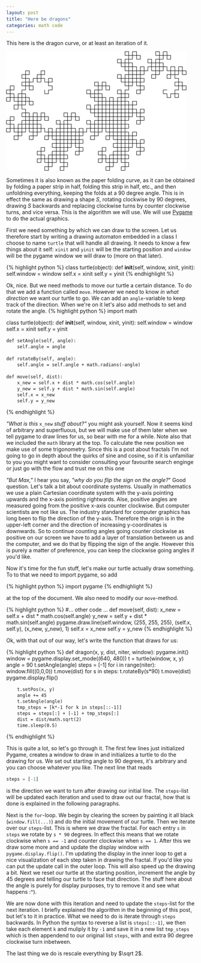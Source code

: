 ```yaml
---
layout: post
title: "Here be dragons"
categories: math code
---
```

This here is the dragon curve, or at least an iteration of it.

![src](/assets/here-be-dragons/img99.gif)

Sometimes it is also known as the paper folding curve, as it can be obtained by folding a paper strip in half, folding this strip in half, etc., and then unfoldning everything, keeping the folds at a 90 degree angle. This is in effect the same as drawing a shape *S*, rotating clockwise by 90 degrees, drawing *S* backwards and replacing clockwise turns by counter clockwise turns, and vice versa. This is the algorithm we will use. We will use [Pygame][pygame] to do the actual graphics.

First we need something by which we can draw to the screen. Let us therefore start by writing a drawing automaton embedded in a class I choose to name `turtle` that will handle all drawing. It needs to know a few things about it self: `xinit` and `yinit` will be the starting position and `window` will be the pygame window we will draw to (more on that later).

{% highlight python %}
class turtle(object):
    def __init__(self, window, xinit, yinit):
        self.window = window
        self.x = xinit
        self.y = yinit
{% endhighlight %}

Ok, nice. But we need methods to move our turtle a certain distance. To do that we add a function called `move`. However we need to know *in what direction* we want our turtle to go. We can add an `angle`-variable to keep track of the direction. When we're on it let's also add methods to set and rotate the angle.
{% highlight python %}
import math

class turtle(object):
    def __init__(self, window, xinit, yinit):
        self.window = window
        self.x = xinit
        self.y = yinit

    def setAngle(self, angle):
        self.angle = angle

    def rotateBy(self, angle):
        self.angle = self.angle + math.radians(-angle)

    def move(self, dist):
        x_new = self.x + dist * math.cos(self.angle)
        y_new = self.y + dist * math.sin(self.angle)
        self.x = x_new
        self.y = y_new
{% endhighlight %}

*"What is this* `x_new` *stuff about?"* you might ask yourself. Now it seems kind of arbitrary and superfluous, but we will make use of them later when we tell pygame to draw lines for us, so bear with me for a while. Note also that we included the `math` library at the top. To calculate the new position we make use of some trigonometry. Since this is a post about fractals I'm not going to go in depth about the quirks of sine and cosine, so if it is unfamiliar to you you might want to consider consulting your favourite search enginge or just go with the flow and trust me on this one

 *"But Max,"* I hear you say, *"why do you flip the sign on the angle?*" Good question. Let's talk a bit about coordinate systems. Usually in mathematics we use a plain Cartesian coordinate system with the y-axis pointing upwards and the x-axis pointing rightwards. Alse, positive angles are measured going from the positive x-axis counter clockwise. But computer scientists are not like us. The industry standard for computer graphics has long been to flip the direction of the y-axis. Therefore the origin is in the upper-left corner and the direction of increasing y-coordinates is downwards. So to continue counting angles going counter clockwise as positive on our screen we have to add a layer of translation between us and the computer, and we do that by flipping the sign of the angle. However this is purely a matter of preference, you can keep the clockwise going angles if you'd like.

Now it's time for the fun stuff, let's make our turtle actually draw something. To to that we need to import pygame, so add

{% highlight python %}
import pygame
{% endhighlight %}

at the top of the document. We also need to modify our `move`-method.

{% highlight python %}
#... other code ...
    def move(self, dist):
        x_new = self.x + dist * math.cos(self.angle)
        y_new = self.y + dist * math.sin(self.angle)
        pygame.draw.line(self.window, (255, 255, 255), 
                        (self.x, self.y), (x_new, y_new), 1)
        self.x = x_new
        self.y = y_new
{% endhighlight %}

Ok, with that out of our way, let's write the function that draws for us:

{% highlight python %}
def dragon(x, y, dist, niter, window):
    pygame.init()
    window = pygame.display.set_mode((640, 480))
    t = turtle(window, x, y)
    angle = 90
    t.setAngle(angle)
    steps = [-1]
    for i in range(niter):
        window.fill((0,0,0))
        t.move(dist)
        for s in steps:
            t.rotateBy(s*90)
            t.move(dist)
            pygame.display.flip()

        t.setPos(x, y)
        angle += 45
        t.setAngle(angle)
        tmp_steps = [k*-1 for k in steps[::-1]]
        steps = steps[:] + [-1] + tmp_steps[:]
        dist = dist/math.sqrt(2)
        time.sleep(0.5)   
{% endhighlight %}

This is quite a lot, so let's go through it. The first few lines just initialized Pygame, creates a window to draw in and initializes a turtle to do the drawing for us. We set out starting angle to 90 degrees, it's arbitrary and you can choose whatever you like. The next line that reads

```python
steps = [-1]
```

is the direction we want to turn after drawing our initial line. The `steps`-list will be updated each iteration and used to draw out our fractal, how that is done is explained in the following paragraphs.

Next is the `for`-loop. We begin by clearing the screen by painting it all black (`window.fill(...)`) and do the initial movement of our turtle. Then we iterate over our `steps`-list. This is where we draw the fractal. For each entry `s` in `steps` we rotate by `s * 90` degrees. In effect this means that we rotate clockwise when  `s == -1` and counter clockwise when `s == 1`. After this we draw some more and and update the display window with `pygame.display.flip()`. I'm updating the display in the inner loop to get a nice visualization of each step taken in drawing the fractal. If you'd like you can put the update call in the outer loop. This will also speed up the drawing a bit. Next we reset our turtle at the starting position, increment the angle by 45 degrees and telling our turtle to face that direction. The stuff here about the angle is purely for display purposes, try to remove it and see what happens :^).

We are now done with this iteration and need to update the `steps`-list for the next iteration. I briefly explained the algorithm in the beginning of this post, but let's to it in practice. What we need to do is iterate through `steps` backwards. In Python the syntax to reverse a list is `steps[::-1]`, we then take each element `k` and muliply it by `-1` and save it in a new list `tmp_steps` which is then appendend to our original list `steps`, with and extra 90 degree clockwise turn inbetween.

The last thing we do is rescale everything by $\sqrt 2$.

[pygame]: http://www.pygame.org
